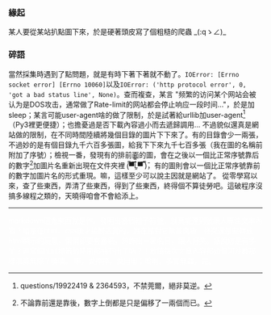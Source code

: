 ### 緣起
某人要從某站扒點圖下來，於是硬著頭皮寫了個粗糙的爬蟲 \_(:qゝ∠)\_
### 碎語
當然採集時遇到了點問題，就是有時下著下著就不動了。`IOError: [Errno socket error] [Errno 10060]`以及`IOError: ('http protocol error', 0, 'got a bad status line', None)`。查而複查，某言 "频繁的访问某个网站会被认为是DOS攻击，通常做了Rate-limit的网站都会停止响应一段时间..."，於是加sleep；某言可能user-agent啥的做了限制，於是試著給urllib加user-agent[^ua]（Py3裡更便捷）；也擔憂過是否下載內容過小而去遞歸調用... 不過貌似還真是網站做的限制，在不同時間陸續將幾個目錄的圖片下下來了。有的目錄會少一兩張，不過妙的是有個目錄九千六百多張圖，給我下下來九千七百多張（我在圖的名稱前附加了序號）；檢視一番，發現有的排前面的圖，會在之後以一個比正常序號靠后的數字[^num]加圖片名重新出現在文件夾裡 (̿▀̿̿Ĺ̯̿̿▀̿ ̿)̄，有的圖則會以一個比正常序號靠前的數字加圖片名的形式重現。嘛，這樣至少可以說主因就是網站了。
從零學寫以來，查了些東西，弄清了些東西，得到了些東西，終得個不算徒勞吧。這破程序沒搞多線程之類的，天曉得咱會不會給添上。

---
[^ua]: questions/19922419 & 2364593，不禁莞爾，絕非莫逆。
[^num]: 不論靠前還是靠後，數字上倒都是只是偏移了一兩個而已。

<font color="#fff">markdown這鬼東西就是作。發明出幾個輪子符號，就真能達到號讓人專注文本內容？咱是在html、css後才接觸這貨的，實在是對它無甚興趣。終究還是要轉成html顯示的玩意，偏偏卻要套層紙，誇飾出一箇名目，讓人好笑。話說您是有多忙？連寫個html標籤的時間都抽不出了吶？！敢情每次文章內容都如恒河沙數那樣浩淼無際？嘖嘖。
嘛，愛捧捧，愛用用；哈啊。多言無益，完。</font>